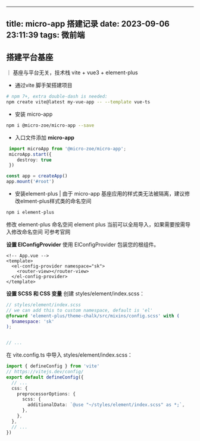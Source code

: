 <!--
 * @Author: yangrui 17368465776@163.com
 * @Date: 2023-09-06 23:11:39
 * @LastEditors: yangrui 17368465776@163.com
 * @LastEditTime: 2023-09-07 23:52:40
 * @FilePath: /blog/source/_posts/micro-app.md
 * @Description: 这是默认设置,请设置`customMade`, 打开koroFileHeader查看配置 进行设置: https://github.com/OBKoro1/koro1FileHeader/wiki/%E9%85%8D%E7%BD%AE
-->
---
title: micro-app 搭建记录
date: 2023-09-06 23:11:39
tags: 微前端
---

## 搭建平台基座
｜ 基座与平台无关，技术栈 vite + vue3 + element-plus
- 通过vite 脚手架搭建项目

```bash
# npm 7+, extra double-dash is needed:
npm create vite@latest my-vue-app -- --template vue-ts

```
- 安装 micro-app 
``` bash
npm i @micro-zoe/micro-app --save
```

- 入口文件添加 **micro-app**
```typescript
 import microApp from '@micro-zoe/micro-app';
 microApp.start({
    destroy: true
 })

const app = createApp()
app.mount('#root')

```

- 安装element-plus 
| 由于 micro-app 基座应用的样式类无法被隔离，建议修改elment-plus样式类的命名空间
```bash
npm i element-plus
```
修改 element-plus 命名空间
element plus 当前可以全局导入，如果需要按需导入修改命名空间 可参考官网

**设置 ElConfigProvider**
使用 ElConfigProvider 包装您的根组件。
```vue
<!-- App.vue -->
<template>
  <el-config-provider namespace="sk">
    <router-view></router-view>
  </el-config-provider>
</template>
```
**设置 SCSS 和 CSS 变量**
创建 styles/element/index.scss：
```scss
// styles/element/index.scss
// we can add this to custom namespace, default is 'el'
@forward 'element-plus/theme-chalk/src/mixins/config.scss' with (
  $namespace: 'sk'
);


// ...

```
在 vite.config.ts 中导入 styles/element/index.scss：
```ts
import { defineConfig } from 'vite'
// https://vitejs.dev/config/
export default defineConfig({
  // ...
  css: {
    preprocessorOptions: {
      scss: {
        additionalData: `@use "~/styles/element/index.scss" as *;`,
      },
    },
  },
  // ...
})
```
